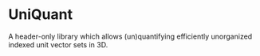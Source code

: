 # UniQuant
A header-only library which allows (un)quantifying efficiently unorganized indexed unit vector sets in 3D. 

